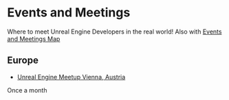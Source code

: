 # Events and Meetings

Where to meet Unreal Engine Developers in the real world! Also with [Events and Meetings Map](Events.geojson)

## Europe

+ [Unreal Engine Meetup Vienna, Austria](http://www.meetup.com/Unreal-User-Group-Vienna/)

Once a month


